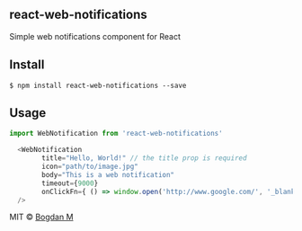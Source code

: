 ## react-web-notifications

Simple web notifications component for React

## Install

```
$ npm install react-web-notifications --save
```

## Usage

```js
import WebNotification from 'react-web-notifications'
```

```js
  <WebNotification
        title="Hello, World!" // the title prop is required
        icon="path/to/image.jpg"
        body="This is a web notification"
        timeout={9000}
        onClickFn={ () => window.open('http://www.google.com/', '_blank') } // open your own site on notification click
  />

```

MIT © [Bogdan M](http://mlb.ro)
